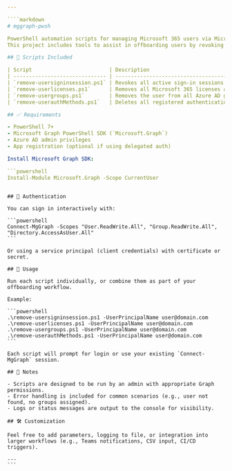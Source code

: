 ```yaml
---

````markdown
# mggraph-pwsh

PowerShell automation scripts for managing Microsoft 365 users via Microsoft Graph API.
This project includes tools to assist in offboarding users by revoking sessions, removing licenses, group memberships, and authentication methods.

## 📁 Scripts Included

| Script                         | Description                                                                              |
| ------------------------------ | ---------------------------------------------------------------------------------------- |
| `remove-usersigninsession.ps1` | Revokes all active sign-in sessions for a specified user.                                |
| `remove-userlicenses.ps1`      | Removes all Microsoft 365 licenses assigned to a specified user.                         |
| `remove-usergroups.ps1`        | Removes the user from all Azure AD groups.                                               |
| `remove-userauthMethods.ps1`   | Deletes all registered authentication methods (e.g., MFA phone, app, etc.) for the user. |

## ✅ Requirements

- PowerShell 7+
- Microsoft Graph PowerShell SDK (`Microsoft.Graph`)
- Azure AD admin privileges
- App registration (optional if using delegated auth)

Install Microsoft Graph SDK:

```powershell
Install-Module Microsoft.Graph -Scope CurrentUser
```
````

## 🔐 Authentication

You can sign in interactively with:

```powershell
Connect-MgGraph -Scopes "User.ReadWrite.All", "Group.ReadWrite.All", "Directory.AccessAsUser.All"
```

Or using a service principal (client credentials) with certificate or secret.

## 🚀 Usage

Run each script individually, or combine them as part of your offboarding workflow.

Example:

```powershell
.\remove-usersigninsession.ps1 -UserPrincipalName user@domain.com
.\remove-userlicenses.ps1 -UserPrincipalName user@domain.com
.\remove-usergroups.ps1 -UserPrincipalName user@domain.com
.\remove-userauthMethods.ps1 -UserPrincipalName user@domain.com
```

Each script will prompt for login or use your existing `Connect-MgGraph` session.

## 📌 Notes

- Scripts are designed to be run by an admin with appropriate Graph permissions.
- Error handling is included for common scenarios (e.g., user not found, no groups assigned).
- Logs or status messages are output to the console for visibility.

## 🛠️ Customization

Feel free to add parameters, logging to file, or integration into larger workflows (e.g., Teams notifications, CSV input, CI/CD triggers).

---
```

